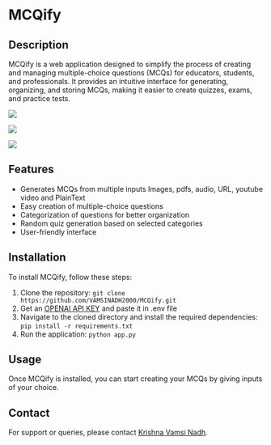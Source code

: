
# MCQify
## Description
MCQify is a web application designed to simplify the process of creating and managing multiple-choice questions (MCQs) for educators, students, and professionals. It provides an intuitive interface for generating, organizing, and storing MCQs, making it easier to create quizzes, exams, and practice tests.

![](Screenshots/Screenshot1.png) 

![](Screenshots/Screenshot2.png)

![](Screenshots/Screenshot3.png)

## Features
- Generates MCQs from multiple inputs Images, pdfs, audio, URL, youtube video and PlainText
- Easy creation  of multiple-choice questions
- Categorization of questions for better organization
- Random quiz generation based on selected categories
- User-friendly interface

## Installation
To install MCQify, follow these steps:
1. Clone the repository: `git clone https://github.com/VAMSINADH2000/MCQify.git`
2. Get an [OPENAI API KEY](https://platform.openai.com/api-keys) and paste it in .env file
2. Navigate to the cloned directory and install the required dependencies: `pip install -r requirements.txt`
3. Run the application: `python app.py`

## Usage
Once MCQify is installed, you can start creating  your MCQs by giving inputs of your choice.

## Contact
For support or queries, please contact [Krishna Vamsi Nadh](https://www.linkedin.com/in/krishnavamsinadh/).

